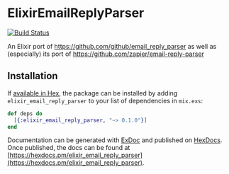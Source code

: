 # ElixirEmailReplyParser

[![Build Status](https://travis-ci.org/hellogustav/elixir_email_reply_parser.svg?branch=master)](https://travis-ci.org/hellogustav/elixir_email_reply_parser)

An Elixir port of https://github.com/github/email_reply_parser
as well as (especially) its port  of https://github.com/zapier/email-reply-parser

## Installation

If [available in Hex](https://hex.pm/docs/publish), the package can be installed
by adding `elixir_email_reply_parser` to your list of dependencies in `mix.exs`:

```elixir
def deps do
  [{:elixir_email_reply_parser, "~> 0.1.0"}]
end
```

Documentation can be generated with [ExDoc](https://github.com/elixir-lang/ex_doc)
and published on [HexDocs](https://hexdocs.pm). Once published, the docs can
be found at [https://hexdocs.pm/elixir_email_reply_parser](https://hexdocs.pm/elixir_email_reply_parser).
